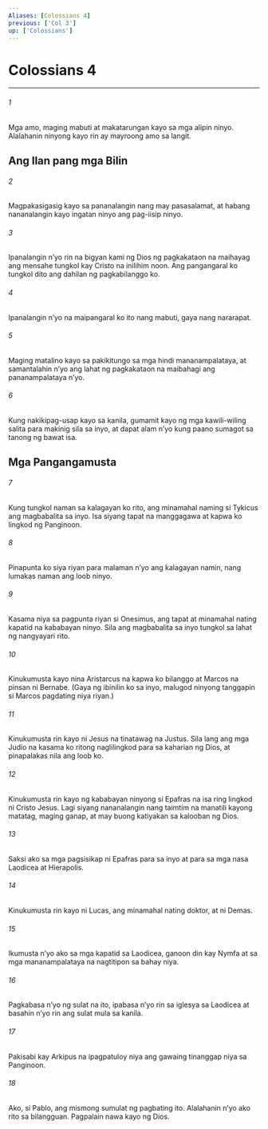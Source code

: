 ```yaml
---
Aliases: [Colossians 4]
previous: ['Col 3']
up: ['Colossians']
---
```

# Colossians 4

***

###### 1
Mga amo, maging mabuti at makatarungan kayo sa mga alipin ninyo. Alalahanin ninyong kayo rin ay mayroong amo sa langit.

## Ang Ilan pang mga Bilin 

###### 2
Magpakasigasig kayo sa pananalangin nang may pasasalamat, at habang nananalangin kayo ingatan ninyo ang pag-iisip ninyo. 

###### 3
Ipanalangin nʼyo rin na bigyan kami ng Dios ng pagkakataon na maihayag ang mensahe tungkol kay Cristo na inilihim noon. Ang pangangaral ko tungkol dito ang dahilan ng pagkabilanggo ko. 

###### 4
Ipanalangin nʼyo na maipangaral ko ito nang mabuti, gaya nang nararapat. 

###### 5
Maging matalino kayo sa pakikitungo sa mga hindi mananampalataya, at samantalahin nʼyo ang lahat ng pagkakataon na maibahagi ang pananampalataya nʼyo. 

###### 6
Kung nakikipag-usap kayo sa kanila, gumamit kayo ng mga kawili-wiling salita para makinig sila sa inyo, at dapat alam nʼyo kung paano sumagot sa tanong ng bawat isa.

## Mga Pangangamusta 

###### 7
Kung tungkol naman sa kalagayan ko rito, ang minamahal naming si Tykicus ang magbabalita sa inyo. Isa siyang tapat na manggagawa at kapwa ko lingkod ng Panginoon. 

###### 8
Pinapunta ko siya riyan para malaman nʼyo ang kalagayan namin, nang lumakas naman ang loob ninyo. 

###### 9
Kasama niya sa pagpunta riyan si Onesimus, ang tapat at minamahal nating kapatid na kababayan ninyo. Sila ang magbabalita sa inyo tungkol sa lahat ng nangyayari rito. 

###### 10
Kinukumusta kayo nina Aristarcus na kapwa ko bilanggo at Marcos na pinsan ni Bernabe. (Gaya ng ibinilin ko sa inyo, malugod ninyong tanggapin si Marcos pagdating niya riyan.) 

###### 11
Kinukumusta rin kayo ni Jesus na tinatawag na Justus. Sila lang ang mga Judio na kasama ko ritong naglilingkod para sa kaharian ng Dios, at pinapalakas nila ang loob ko. 

###### 12
Kinukumusta rin kayo ng kababayan ninyong si Epafras na isa ring lingkod ni Cristo Jesus. Lagi siyang nananalangin nang taimtim na manatili kayong matatag, maging ganap, at may buong katiyakan sa kalooban ng Dios. 

###### 13
Saksi ako sa mga pagsisikap ni Epafras para sa inyo at para sa mga nasa Laodicea at Hierapolis. 

###### 14
Kinukumusta rin kayo ni Lucas, ang minamahal nating doktor, at ni Demas. 

###### 15
Ikumusta nʼyo ako sa mga kapatid sa Laodicea, ganoon din kay Nymfa at sa mga mananampalataya na nagtitipon sa bahay niya. 

###### 16
Pagkabasa nʼyo ng sulat na ito, ipabasa nʼyo rin sa iglesya sa Laodicea at basahin nʼyo rin ang sulat mula sa kanila. 

###### 17
Pakisabi kay Arkipus na ipagpatuloy niya ang gawaing tinanggap niya sa Panginoon. 

###### 18
Ako, si Pablo, ang mismong sumulat ng pagbating ito. Alalahanin nʼyo ako rito sa bilangguan. Pagpalain nawa kayo ng Dios.
